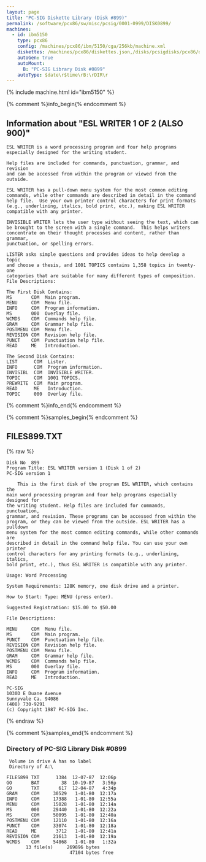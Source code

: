 ```yaml
---
layout: page
title: "PC-SIG Diskette Library (Disk #899)"
permalink: /software/pcx86/sw/misc/pcsig/0001-0999/DISK0899/
machines:
  - id: ibm5150
    type: pcx86
    config: /machines/pcx86/ibm/5150/cga/256kb/machine.xml
    diskettes: /machines/pcx86/diskettes.json,/disks/pcsigdisks/pcx86/diskettes.json
    autoGen: true
    autoMount:
      B: "PC-SIG Library Disk #0899"
    autoType: $date\r$time\rB:\rDIR\r
---
```


{% include machine.html id="ibm5150" %}

{% comment %}info_begin{% endcomment %}

## Information about "ESL WRITER 1 OF 2 (ALSO 900)"

    ESL WRITER is a word processing program and four help programs
    especially designed for the writing student.
    
    Help files are included for commands, punctuation, grammar, and revision
    and can be accessed from within the program or viewed from the outside.
    
    ESL WRITER has a pull-down menu system for the most common editing
    commands, while other commands are described in detail in the command
    help file.  Use your own printer control characters for print formats
    (e.g., underlining, italics, bold print, etc.), making ESL WRITER
    compatible with any printer.
    
    INVISIBLE WRITER lets the user type without seeing the text, which can
    be brought to the screen with a single command.  This helps writers
    concentrate on their thought processes and content, rather than grammar,
    punctuation, or spelling errors.
    
    LISTER asks simple questions and provides ideas to help develop a topic
    and choose a thesis, and 1001 TOPICS contains 1,358 topics in twenty-one
    categories that are suitable for many different types of composition.
    File Descriptions:
    
    The First Disk Contains:
    MS       COM  Main program.
    MENU     COM  Menu file.
    INFO     COM  Program information.
    MS       000  Overlay file.
    WCMDS    COM  Commands help file.
    GRAM     COM  Grammar help file.
    POSTMENU COM  Menu file.
    REVISION COM  Revision help file.
    PUNCT    COM  Punctuation help file.
    READ     ME   Introduction.
    
    The Second Disk Contains:
    LIST      COM  Lister.
    INFO      COM  Program information.
    INVISIBL  COM  INVISIBLE WRITER.
    TOPIC     COM  1001 TOPICS.
    PREWRITE  COM  Main program.
    READ      ME   Introduction.
    TOPIC     000  Overlay file.
{% comment %}info_end{% endcomment %}

{% comment %}samples_begin{% endcomment %}

## FILES899.TXT

{% raw %}
```
Disk No  899
Program Title: ESL WRITER version 1 (Disk 1 of 2)
PC-SIG version 1
 
    This is the first disk of the program ESL WRITER, which contains the
main word processing program and four help programs especially designed for
the writing student. Help files are included for commands, punctuation,
grammar, and revision. These programs can be accessed from within the
program, or they can be viewed from the outside. ESL WRITER has a pulldown
menu system for the most common editing commands, while other commands are
described in detail in the command help file. You can use your own printer
control characters for any printing formats (e.g., underlining, italics,
bold print, etc.), thus ESL WRITER is compatible with any printer.
 
Usage: Word Processing
 
System Requirements: 128K memory, one disk drive and a printer.
 
How to Start: Type: MENU (press enter).
 
Suggested Registration: $15.00 to $50.00
 
File Descriptions:
 
MENU     COM  Menu file.
MS       COM  Main program.
PUNCT    COM  Punctuation help file.
REVISION COM  Revision help file.
POSTMENU COM  Menu file.
GRAM     COM  Grammar help file.
WCMDS    COM  Commands help file.
MS       000  Overlay file.
INFO     COM  Program information.
READ     ME   Introduction.
 
PC-SIG
1030D E Duane Avenue
Sunnyvale Ca. 94086
(408) 730-9291
(c) Copyright 1987 PC-SIG Inc.

```
{% endraw %}

{% comment %}samples_end{% endcomment %}

### Directory of PC-SIG Library Disk #0899

     Volume in drive A has no label
     Directory of A:\

    FILES899 TXT      1384  12-07-87  12:06p
    GO       BAT        38  10-19-87   3:56p
    GO       TXT       617  12-04-87   4:34p
    GRAM     COM     30529   1-01-80  12:17a
    INFO     COM     17388   1-01-80  12:55a
    MENU     COM     15028   1-01-80  12:14a
    MS       000     29440   1-01-80  12:22a
    MS       COM     50095   1-01-80  12:40a
    POSTMENU COM     12110   1-01-80  12:16a
    PUNCT    COM     33074   1-01-80  12:18a
    READ     ME       3712   1-01-80  12:41a
    REVISION COM     21613   1-01-80  12:19a
    WCMDS    COM     54868   1-01-80   1:32a
           13 file(s)     269896 bytes
                           47104 bytes free
